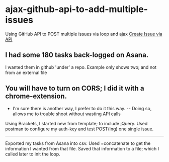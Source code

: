 # ajax-github-api-to-add-multiple-issues
Using GitHub API to POST multiple issues via loop and ajax
[Create Issue via API](https://developer.github.com/v3/issues/#create-an-issue)

## I had some 180 tasks back-logged on Asana.
I wanted them in github 'under' a repo.
Example only shows two; and not from an external file

## You will have to turn on CORS; I did it with a chrome-extension.
- I'm sure there is another way, I prefer to do it this way.
 -- Doing so, allows me to trouble shoot without wasting API calls

Using Brackets, I started new from template; to include jQuery.
Used postman to configure my auth-key and test POST(ing) one single issue.
***
Exported my tasks from Asana into csv.
Used =concatenate to get the information I wanted from that file.
Saved that information to a file; which I called later to init the loop.


